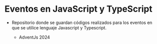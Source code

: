 # Eventos en JavaScript y TypeScript
- Repositorio donde se guardan códigos realizados para los eventos en que se utilice lenguaje Javascript y Typescript.

    - AdventJs 2024 
